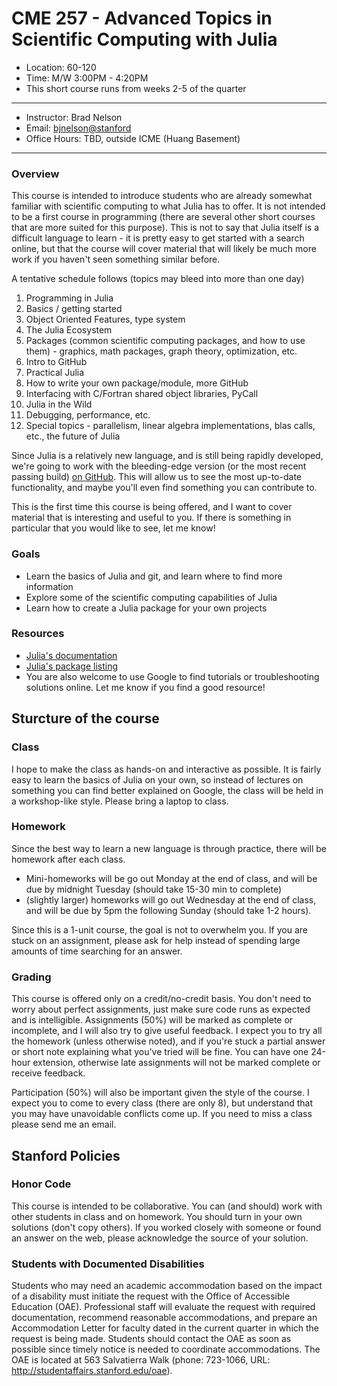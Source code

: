 # CME 257 - Advanced Topics in Scientific Computing with Julia

* Location: 60-120
* Time: M/W 3:00PM - 4:20PM
* This short course runs from weeks 2-5 of the quarter

---

* Instructor: Brad Nelson
* Email: [bjnelson@stanford](mailto:bjnelson@stanford.edu)
* Office Hours: TBD, outside ICME (Huang Basement)

---



### Overview

This course is intended to introduce students who are already somewhat familiar with scientific computing to what Julia has to offer.  It is not intended to be a first course in programming (there are several other short courses that are more suited for this purpose).  This is not to say that Julia itself is a difficult language to learn - it is pretty easy to get started with a search online, but that the course will cover material that will likely be much more work if you haven't seen something similar before.

A tentative schedule follows (topics may bleed into more than one day)

1. Programming in Julia
  1. Basics / getting started
  2. Object Oriented Features, type system
2. The Julia Ecosystem
  3. Packages (common scientific computing packages, and how to use them) - graphics, math packages, graph theory, optimization, etc.
  4. Intro to GitHub
3. Practical Julia
  5. How to write your own package/module, more GitHub
  6. Interfacing with C/Fortran shared object libraries, PyCall
4. Julia in the Wild
  7. Debugging, performance, etc.
  8. Special topics - parallelism, linear algebra implementations, blas calls, etc., the future of Julia

Since Julia is a relatively new language, and is still being rapidly developed, we're going to work with the bleeding-edge version (or the most recent passing build) [on GitHub](https://github.com/JuliaLang/julia).  This will allow us to see the most up-to-date functionality, and maybe you'll even find something you can contribute to.

This is the first time this course is being offered, and I want to cover material that is interesting and useful to you.  If there is something in particular that you would like to see, let me know!

### Goals

* Learn the basics of Julia and git, and learn where to find more information
* Explore some of the scientific computing capabilities of Julia
* Learn how to create a Julia package for your own projects

### Resources

* [Julia's documentation](http://julia.readthedocs.org/en/release-0.4/)
* [Julia's package listing](http://pkg.julialang.org/)
* You are also welcome to use Google to find tutorials or troubleshooting solutions online.  Let me know if you find a good resource!

## Sturcture of the course
### Class
I hope to make the class as hands-on and interactive as possible.  It is fairly easy to learn the basics of Julia on your own, so instead of lectures on something you can find better explained on Google, the class will be held in a workshop-like style.  Please bring a laptop to class.

### Homework
Since the best way to learn a new language is through practice, there will be homework after each class.
* Mini-homeworks will be go out Monday at the end of class, and will be due by midnight Tuesday (should take 15-30 min to complete)
* (slightly larger) homeworks will go out Wednesday at the end of class, and will be due by 5pm the following Sunday (should take 1-2 hours).

Since this is a 1-unit course, the goal is not to overwhelm you. If you are stuck on an assignment, please ask for help instead of spending large amounts of time searching for an answer.

### Grading
This course is offered only on a credit/no-credit basis.  You don't need to worry about perfect assignments, just make sure code runs as expected and is intelligible.  Assignments (50%) will be marked as complete or incomplete, and I will also try to give useful feedback.  I expect you to try all the homework (unless otherwise noted), and if you're stuck a partial answer or short note explaining what you've tried will be fine.  You can have one 24-hour extension, otherwise late assignments will not be marked complete or receive feedback.

Participation (50%) will also be important given the style of the course.  I expect you to come to every class (there are only 8), but understand that you may have unavoidable conflicts come up.  If you need to miss a class please send me an email.

## Stanford Policies

### Honor Code
This course is intended to be collaborative.  You can (and should) work with other students in class and on homework.  You should turn in your own solutions (don't copy others). If you worked closely with someone or found an answer on the web, please acknowledge the source of your solution.


### Students with Documented Disabilities
Students who may need an academic accommodation based on the impact of a disability must initiate the request with the Office of Accessible Education (OAE).  Professional staff will evaluate the request with required documentation, recommend reasonable accommodations, and prepare an Accommodation Letter for faculty dated in the current quarter in which the request is being made. Students should contact the OAE as soon as possible since timely notice is needed to coordinate accommodations.  The OAE is located at 563 Salvatierra Walk (phone: 723-1066, URL: http://studentaffairs.stanford.edu/oae).
